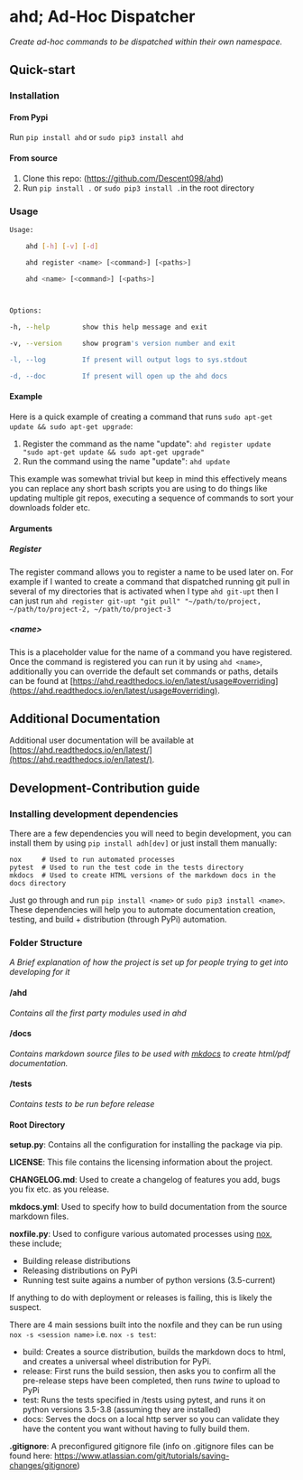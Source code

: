 # ahd; Ad-Hoc Dispatcher

*Create ad-hoc commands to be dispatched within their own namespace.*



## Quick-start

### Installation

#### From Pypi

Run ```pip install ahd``` or ```sudo pip3 install ahd```



#### From source

1. Clone this repo: (https://github.com/Descent098/ahd)
2. Run ```pip install .``` or ```sudo pip3 install .```in the root directory



### Usage

```bash
Usage: 

    ahd [-h] [-v] [-d]

    ahd register <name> [<command>] [<paths>]

    ahd <name> [<command>] [<paths>]



Options:

-h, --help        show this help message and exit

-v, --version     show program's version number and exit

-l, --log         If present will output logs to sys.stdout

-d, --doc         If present will open up the ahd docs
```



#### Example

Here is a quick example of creating a command that runs ```sudo apt-get update && sudo apt-get upgrade```:

1. Register the command as the name "update": ```ahd register update "sudo apt-get update && sudo apt-get upgrade"```
2. Run the command using the name "update": ```ahd update```



This example was somewhat trivial but keep in mind this effectively means you can replace any short bash scripts you are using to do things like updating multiple git repos, executing a sequence of commands to sort your downloads folder etc.



#### Arguments

##### Register

The register command allows you to register a name to be used later on. For example if I wanted to create a command that dispatched running git pull in several of my directories that is activated when I type ```ahd git-upt``` then I can just run ```ahd register git-upt "git pull" "~/path/to/project, ~/path/to/project-2, ~/path/to/project-3```



##### \<name\>

This is a placeholder value for the name of a command you have registered. Once the command is registered you can run it by using ```ahd <name>```, additionally you can override the default set commands or paths, details can be found at [https://ahd.readthedocs.io/en/latest/usage#overriding](https://ahd.readthedocs.io/en/latest/usage#overriding).





## Additional Documentation

Additional user documentation will be available at [https://ahd.readthedocs.io/en/latest/](https://ahd.readthedocs.io/en/latest/).



## Development-Contribution guide



### Installing development dependencies

There are a few dependencies you will need to begin development, you can install them by using ```pip install adh[dev]``` or just install them manually:

```
nox   	# Used to run automated processes
pytest 	# Used to run the test code in the tests directory
mkdocs	# Used to create HTML versions of the markdown docs in the docs directory
```

Just go through and run ```pip install <name>``` or ```sudo pip3 install <name>```. These dependencies will help you to automate documentation creation, testing, and build + distribution (through PyPi) automation.



### Folder Structure

*A Brief explanation of how the project is set up for people trying to get into developing for it*



#### /ahd

*Contains all the first party modules used in ahd*



#### /docs

*Contains markdown source files to be used with [mkdocs](https://www.mkdocs.org/) to create html/pdf documentation.* 



#### /tests

*Contains tests to be run before release* 



#### Root Directory

**setup.py**: Contains all the configuration for installing the package via pip.



**LICENSE**: This file contains the licensing information about the project.



**CHANGELOG.md**: Used to create a changelog of features you add, bugs you fix etc. as you release.



**mkdocs.yml**: Used to specify how to build documentation from the source markdown files.



**noxfile.py**: Used to configure various automated processes using [nox](https://nox.readthedocs.io/en/stable/), these include;

- Building release distributions
- Releasing distributions on PyPi
- Running test suite agains a number of python versions (3.5-current)

If anything to do with deployment or releases is failing, this is likely the suspect.



There are 4 main sessions built into the noxfile and they can be run using ```nox -s <session name>``` i.e. ```nox -s test```:

- build: Creates a source distribution, builds the markdown docs to html, and creates a universal wheel distribution for PyPi.
- release: First runs the build session, then asks you to confirm all the pre-release steps have been completed, then runs *twine* to upload to PyPi
- test: Runs the tests specified in /tests using pytest, and runs it on python versions 3.5-3.8 (assuming they are installed)
- docs: Serves the docs on a local http server so you can validate they have the content you want without having to fully build them.



**.gitignore**: A preconfigured gitignore file (info on .gitignore files can be found here: https://www.atlassian.com/git/tutorials/saving-changes/gitignore)







